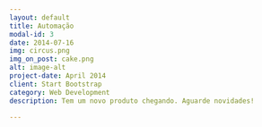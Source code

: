 ```yaml
---
layout: default
title: Automação
modal-id: 3
date: 2014-07-16
img: circus.png
img_on_post: cake.png
alt: image-alt
project-date: April 2014
client: Start Bootstrap
category: Web Development
description: Tem um novo produto chegando. Aguarde novidades!

---
```

